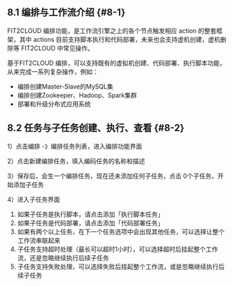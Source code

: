 ## 8.1 编排与工作流介绍 {#8-1}

FIT2CLOUD 编排功能，是工作流引擎之上的各个节点触发相应 action 的整套框架，其中 actions 目前支持脚本执行和代码部署，未来也会支持虚机创建，虚机删除等 FIT2CLOUD 中常见操作。

基于FIT2CLOUD 编排，可以支持既有的虚拟机创建、代码部署、执行脚本功能，从来完成一系列复杂操作，例如：

*   编排创建Master-Slave的MySQL集
*   编排创建Zookeeper、Hadoop、Spark集群
*   部署和升级分布式应用系统

## 8.2 任务与子任务创建、执行、查看 {#8-2}

1）点击编排 -》编排任务列表，进入编排功能界面

2）点击新建编排任务，填入编码任务的名称和描述

3）保存后，会生一个编排任务，现在还未添加任何子任务，点击 0个子任务，开始添加子任务

4）进入子任务界面

1.  如果子任务是执行脚本，请点击添加「执行脚本任务」
2.  如果子任务是代码部署，请点击添加「代码部署任务」
3.  如果有两个以上任务，在下一个任务选项中会出现其他任务，可以选择让整个工作流串联起来
4.  子任务支持超时处理（最长可以超时1小时），可以选择超时后挂起整个工作流，还是忽略继续执行后续子任务
5.  子任务支持失败处理，可以选择失败后挂起整个工作流，或是忽略继续执行后续子任务

